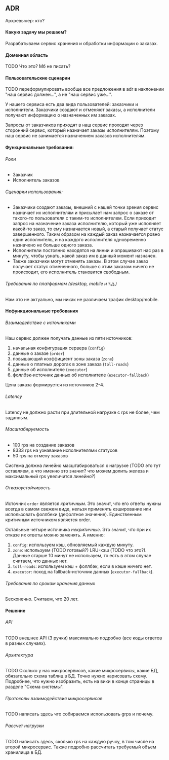 ## ADR

Архревьюер: кто?

#### Какую задачу мы решаем?
Разрабатываем сервис хранения и обработки информации о заказах.

[comment]: <> (граница разделов)

#### Доменная область
TODO Что это? Мб не писать?

[comment]: <> (граница разделов)

#### Пользовательские сценарии
TODO переформулировать вообще все предложения в adr в наклонении "наш сервис должен...", а не "наш сервис уже...".

У нашего сервиса есть два вида пользователей: заказчики и исполнители. Заказчики создают и отменяют заказы, а исполнители получают информацию о назначенных им заказах.

Запросы от заказчиков приходят в наш сервис проходят через сторонний сервис, который назначает заказы исполнителям. Поэтому наш сервис не занимается назначением заказов исполнителям.

[comment]: <> (граница разделов)

#### Функциональные требования: 
###### Роли
- Заказчик
- Исполнитель заказов

###### Сценарии использования:
- Заказчики создают заказы, внешний с нашей точки зрения сервис назначает их исполнителям и присылает нам запрос о заказе от такого-то пользователя с таким-то исполнителем. Если приходит запрос на назначение заказа исполнителю, который уже исполняет какой-то заказ, то ему назначается новый, а старый получает статус завершенного. Таким образом на каждый заказ назначается ровно один исполнитель, и на каждого исполнителя одновременно назначено не больше одного заказа.
- Исполнители постоянно находятся на линии и опрашивают нас раз в минуту, чтобы узнать, какой заказ им в данный момент назначен.
- Также заказчики могут отменять заказы. В этом случае заказ получает статус отмененного, больше с этим заказом ничего не происходит, его исполнитель становится свободным.

###### Требования по платформам (desktop, mobile и т.д.)
Нам это не актуально, мы никак не различаем трафик desktop/mobile.

[comment]: <> (граница разделов)

#### Нефункциональные требования
###### Взаимодействие с источниками
Наш сервис должен получать данные из пяти источников:
1. начальная конфигурация сервера (`config`)
2. данные о заказе (`order`)
3. повышающий коэффициент зоны заказа (`zone`)
4. данные о платных дорогах в зоне заказа (`toll-roads`)
5. данные об исполнителе (`executor`)
6. фоллбэк-источник данных об исполнителе (`executor-fallback`)

Цена заказа формируется из источников 2-4.

###### Latency
Latency не должно расти при длительной нагрузке с rps не более, чем заданным.

###### Масштабируемость
- 100 rps на создание заказов
- 8333 rps на узнавание исполнителями статусов
- 50 rps на отмену заказов

Система должна линейно масштабироваться к нагрузке (TODO это тут оставляем, а что именно это значит? что можем долить железа и максимальный rps увеличится линейно?)

###### Отказоустойчивость
Источник `order` является *критичным*. Это значит, что его ответы нужны всегда в самом свежем виде, нельзя применять кэширование или использовать фоллбеки (дефолтное значение). Единственным критичным источником является order.

Остальные четыре источника *некритичные*. Это значит, что при их отказе их ответы можно заменять. А именно:
1. `config`: используем кэш, обновляемый каждую минуту.
2. `zone`: используем (TODO готовый?) LRU-кэш (TODO что это?). Данные старше 10 минут не используем, то есть в этом случае считаем, что данных нет.
3. `toll-roads`: используем кэш + фоллбэк, если в кэше ничего нет.
4. `executor`: поход на fallback-источник данных (`executor-fallback`).

###### Требования по срокам хранения данных
Бесконечно. Считаем, что 20 лет.

[comment]: <> (граница разделов)

#### Решение

###### API
TODO внешнее API (3 ручки) максимально подробно (все коды ответов в разных случаях).

###### Архитектура
TODO Сколько у нас микросервисов, какие микросервисы, какие БД, обязательно схема таблиц в БД. Точно нужно нарисовать схему. Подробнее, что нужно изобразить, есть на вики в конце страницы в разделе "Схема системы".

###### Протоколы взаимодействия микросервисов
TODO написать здесь что собираемся использовать grps и почему.

<!-- Особенности реализации точно не надо!! Это пойдет в отчет. -->
<!-- ###### Особенности реализации микросервиса заказов
TODO благодаря чему будет держаться требуемый rps; написать что делаем асинхронные запросы к второму сервису и к бд, мб написать про таймауты, сколько ждем ответов от второго сервиса и бд. 

###### Особенности реализации микросервиса источников
TODO благодаря чему будет держаться требуемый rps; написать что ходим в источники и кэши асинхронно, по какой формуле считаем цену, сколько ждем ответ от источников. -->

###### Рассчет нагрузки

<!-- НЕ НАДО делать здесь подробные рассчеты железа!! Потому что это невозможно сделать, это будет в отчете. -->

TODO написать здесь, сколько rps на каждую ручку, в том числе на второй микросервис. Также подробно рассчитать требуемый объем хранилища в БД.

[comment]: <> (граница разделов)

<!-- Про тесты здесь ничего не надо, это пойдет в отчет!! -->
<!-- #### Тесты

###### Заглушки источников данных 
Для эмуляции источников данных в тестах мы используем заглушки. TODO написать про то, как реализованы заглушки.

###### Функциональные
TODO Написать про тесты на второй микросервис + тесты на весь сервис вместе (ну то есть на первый микросервис, но он ходит во второй). С помощью чего проводились, то есть какой язык, инструмент или тп.

###### Нагрузочные
TODO Написать про нагрузочные тесты на весь наш сервис вместе. С помощью какого инструмента проводились, . -->


